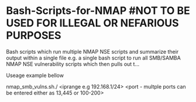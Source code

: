 # Bash-Scripts-for-NMAP #NOT TO BE USED FOR ILLEGAL OR NEFARIOUS PURPOSES
Bash scripts which run multiple NMAP NSE scripts and summarize their output within a single file e.g. a single bash script to run all SMB/SAMBA NMAP NSE vulnerability scripts which then pulls out t…

Useage example bellow 

nmap_smb_vulns.sh./ <iprange e.g 192.168.1/24> <port - multple ports can be entered either as 13,445 or 100-200> <outputfile name>
